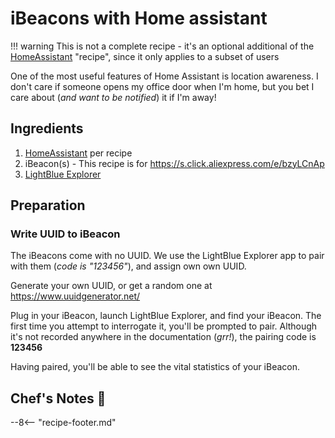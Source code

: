 # iBeacons with Home assistant

!!! warning
This is not a complete recipe - it's an optional additional of the [HomeAssistant](/recipes/homeassistant/) "recipe", since it only applies to a subset of users

One of the most useful features of Home Assistant is location awareness. I don't care if someone opens my office door when I'm home, but you bet I care about (_and want to be notified_) it if I'm away!

## Ingredients

1. [HomeAssistant](/recipes/homeassistant/) per recipe
2. iBeacon(s) - This recipe is for https://s.click.aliexpress.com/e/bzyLCnAp
3. [LightBlue Explorer](https://itunes.apple.com/nz/app/lightblue-explorer/id557428110?mt=8)

## Preparation

### Write UUID to iBeacon

The iBeacons come with no UUID. We use the LightBlue Explorer app to pair with them (_code is "123456"_), and assign own own UUID.

Generate your own UUID, or get a random one at https://www.uuidgenerator.net/

Plug in your iBeacon, launch LightBlue Explorer, and find your iBeacon. The first time you attempt to interrogate it, you'll be prompted to pair. Although it's not recorded anywhere in the documentation (_grr!_), the pairing code is **123456**

Having paired, you'll be able to see the vital statistics of your iBeacon.

## Chef's Notes 📓

--8<-- "recipe-footer.md"